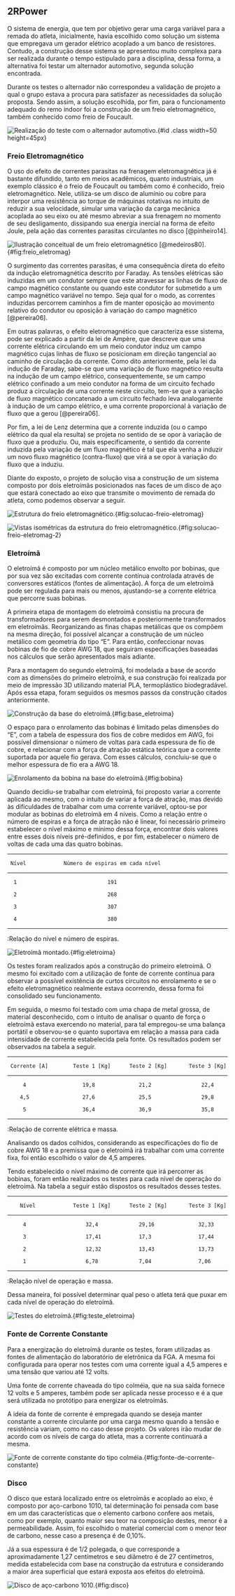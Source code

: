 ## 2RPower

O sistema de energia, que tem por objetivo gerar uma carga variável para a remada do atleta, inicialmente, havia escolhido como solução um sistema que empregava um gerador elétrico acoplado a um banco de resistores. Contudo, a construção desse sistema se apresentou muito complexa para ser realizada durante o tempo estipulado para a disciplina, dessa forma, a alternativa foi testar um alternador automotivo, segunda solução encontrada.

Durante os testes o alternador não correspondeu a validação de projeto a qual o grupo estava a procura para satisfazer as necessidades da solução proposta. Sendo assim, a solução escolhida, por fim, para o funcionamento adequado do remo indoor foi a construção de um freio eletromagnético, também conhecido como freio de Foucault.

![Realização do teste com o alternador automotivo.](imagens/teste-com-alternador.jpg){#id .class width=50 height=45px}


### Freio Eletromagnético

O uso do efeito de correntes parasitas na frenagem eletromagnética já é bastante difundido, tanto em meios acadêmicos, quanto industriais, um exemplo clássico é o freio de Foucault ou também como é conhecido, freio eletromagnético. Nele, utiliza-se um disco de alumínio ou cobre para interpor uma resistência ao torque de máquinas rotativas no intuito de reduzir a sua velocidade, simular uma variação da carga mecânica acoplada ao seu eixo ou até mesmo abreviar a sua frenagem no momento de seu desligamento, dissipando sua energia inercial na forma de efeito Joule, pela ação das correntes parasitas circulantes no disco [@pinheiro14].

![Ilustração conceitual de um freio eletromagnético [@medeiros80].](imagens/ilustracao-conceitual-do-freio.png){#fig:freio_eletromag}

O surgimento das correntes parasitas, é uma consequência direta do efeito da indução eletromagnética descrito por Faraday. As tensões elétricas são induzidas em um condutor sempre que este atravessar as linhas de fluxo de campo magnético constante ou quando este condutor for submetido a um campo magnético variável no tempo. Seja qual for o modo, as correntes induzidas percorrem caminhos a fim de manter oposição ao movimento relativo do condutor ou oposição à variação do campo magnético [@pereira06].

Em outras palavras, o efeito eletromagnético que caracteriza esse sistema, pode ser explicado a partir da lei de Ampère, que descreve que uma corrente elétrica circulando em um meio condutor induz um campo magnético cujas linhas de fluxo se posicionam em direção tangencial ao caminho de circulação da corrente. Como dito anteriormente, pela lei da indução de Faraday, sabe-se que uma variação de fluxo magnético resulta na indução de um campo elétrico, consequentemente, se um campo elétrico confinado a um meio condutor na forma de um circuito fechado produz a circulação de uma corrente neste circuito, tem-se que a variação de fluxo magnético concatenado a um circuito fechado leva analogamente à indução de um campo elétrico, e uma corrente proporcional à variação de fluxo que a gerou [@pereira06].

Por fim, a lei de Lenz determina que a corrente induzida (ou o campo elétrico da qual ela resulta) se projeta no sentido de se opor à variação de fluxo que a produziu. Ou, mais especificamente, o sentido da corrente induzida pela variação de um fluxo magnético é tal que ela venha a induzir um novo fluxo magnético (contra-fluxo) que virá a se opor à variação do fluxo que a induziu.

Diante do exposto, o projeto de solução visa a construção de um sistema composto por dois eletroímãs posicionados nas faces de um disco de aço que estará conectado ao eixo que transmite o movimento de remada do atleta, como podemos observar a seguir.

![Estrutura do freio eletromagnético.](imagens/eletroima_pic2.JPG){#fig:solucao-freio-eletromag}

![Vistas isométricas da estrutura do freio eletromagnético.](imagens/Eletroima_pic1.JPG){#fig:solucao-freio-eletromag-2}

### Eletroímã

O eletroímã é composto por um núcleo metálico envolto por bobinas, que por sua vez são excitadas com corrente contínua controlada através de conversores estáticos (fontes de alimentação). A força de um eletroímã pode ser regulada para mais ou menos, ajustando-se a corrente elétrica que percorre suas bobinas.

A primeira etapa de montagem do eletroímã consistiu na procura de transformadores para serem desmontados e posteriormente transformados em eletroímãs. Reorganizando as finas chapas metálicas que os compõem na mesma direção, foi possível alcançar a construção de um núcleo metálico com geometria do tipo “E”. Para então, confeccionar novas bobinas de fio de cobre AWG 18, que seguiram especificações baseadas nos cálculos que serão apresentados mais adiante.

Para a montagem do segundo eletroímã, foi modelada a base de acordo com as dimensões do primeiro eletroímã, e sua construção foi realizada por meio de impressão 3D utilizando material PLA, termoplástico biodegradável. Após essa etapa, foram seguidos os mesmos passos da construção citados anteriormente.

![Construção da base do eletroímã.](imagens/base_eletroima.png){#fig:base_eletroima}

O espaço para o enrolamento das bobinas é limitado pelas dimensões do “E”, com a tabela de espessura dos fios de cobre medidos em AWG, foi possível dimensionar o número de voltas para cada espessura de fio de cobre, e relacionar com a força de atração estática teórica que a corrente suportada por aquele fio gerava. Com esses cálculos, concluiu-se que o melhor espessura de fio era a AWG 18.

![Enrolamento da bobina na base do eletroímã.](imagens/bobina.png){#fig:bobina}

Quando decidiu-se trabalhar com eletroímã, foi proposto variar a corrente aplicada ao mesmo, com o intuito de variar a força de atração, mas devido às dificuldades de trabalhar com uma corrente variável, optou-se por modular as bobinas do eletroímã em 4 níveis. Como a relação entre o número de espiras e a força de atração não é linear, foi necessário primeiro estabelecer o nível máximo e mínimo dessa força, encontrar dois valores entre esses dois níveis pré-definidos, e por fim, estabelecer o número de voltas de cada uma das quatro bobinas.

---------------------------------------------------------
     Nível            Número de espiras em cada nível
--------------    ---------------------------------------
      1                             191 

      2                             268

      3                             307

      4                             380
--------------------------------------------------------
:Relação do nível e número de espiras.

![Eletroímã montado.](imagens/eletroima.png){#fig:eletroima}

Os testes foram realizados após a construção do primeiro eletroímã. O mesmo foi excitado com a utilização de fonte de corrente contínua para observar a possível existência de curtos circuitos no enrolamento e se o efeito eletromagnético realmente estava ocorrendo, dessa forma foi consolidado seu funcionamento.

Em seguida, o mesmo foi testado com uma chapa de metal grossa, de material desconhecido, com o intuito de analisar o quanto de força o eletroímã estava exercendo no material, para tal empregou-se uma balança portátil e observou-se o quanto suportava em relação a massa para cada intensidade de corrente estabelecida pela fonte. Os resultados podem ser observados na tabela a seguir.

------------------------------------------------------------------------------
     Corrente [A]        Teste 1 [Kg]      Teste 2 [Kg]       Teste 3 [Kg]
---------------------  ----------------  ----------------  -------------------
         4                  19,8              21,2                22,4               

        4,5                 27,6              25,5                29,8

         5                  36,4              36,9                35,8
------------------------------------------------------------------------------
:Relação de corrente elétrica e massa.

Analisando os dados colhidos, considerando as especificações do fio de cobre AWG 18 e a premissa que o eletroímã irá trabalhar com uma corrente fixa, foi então escolhido o valor de 4,5 amperes.

Tendo estabelecido o nível máximo de corrente que irá percorrer as bobinas, foram então realizados os testes para cada nível de operação do eletroímã. Na tabela a seguir estão dispostos os resultados desses testes.

------------------------------------------------------------------------------
        Nível            Teste 1 [Kg]      Teste 2 [Kg]       Teste 3 [Kg]
---------------------  ----------------  ----------------  -------------------
         4                   32,4             29,16              32,33               

         3                   17,41            17,3               17,44

         2                   12,32            13,43              13,73

         1                   6,78             7,04               7,06
-----------------------------------------------------------------------------
:Relação nível de operação e massa.

Dessa maneira, foi possível determinar qual peso o atleta terá que puxar em cada nível de operação do eletroímã.

![Testes do eletroímã.](imagens/teste_eletroima.png){#fig:teste_eletroima}

### Fonte de Corrente Constante

Para a energização do eletroímã durante os testes, foram utilizadas as fontes de alimentação do laboratório de eletrônica da FGA. A mesma foi configurada para operar nos testes com uma corrente igual a 4,5 amperes e uma tensão que variou até 12 volts. 

Uma fonte de corrente chaveada do tipo colméia, que na sua saída fornece 12 volts e 5 amperes, também pode ser aplicada nesse processo e é a que será utilizada no protótipo para energizar os eletroímãs. 

A ideia da fonte de corrente é empregada quando se deseja manter constante a corrente circulante por uma carga mesmo quando a tensão e resistência variam, como no caso desse projeto. Os valores irão mudar de acordo com os níveis de carga do atleta, mas a corrente continuará a mesma. 

![Fonte de corrente constante do tipo colméia.](imagens/fonte-tipo-colmeia.jpg){#fig:fonte-de-corrente-constante}

### Disco

O disco que estará localizado entre os eletroímãs e acoplado ao eixo, é composto por aço-carbono 1010, tal determinação foi pensada com base em um das características que o elemento carbono confere aos metais, como por exemplo, quanto maior seu teor na composição destes, menor é a permeabilidade. Assim, foi escolhido o material comercial com o menor teor de carbono, nesse caso a presença é de 0,10%.

Já a sua espessura é de 1/2 polegada, o que corresponde a aproximadamente 1,27 centímetros e seu diâmetro é de 27 centímetros, medida estabelecida com base na construção da estrutura e considerando a maior área superficial que estará exposta aos efeitos do eletroímã.

![Disco de aço-carbono 1010.](imagens/disco.jpg){#fig:disco}
